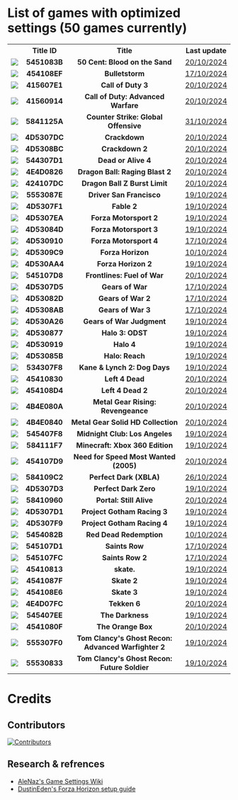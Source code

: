 # List of games with optimized settings (50 games currently)

<table align="center">
  <tr>
    <th></th>
    <th>Title ID</th>
    <th>Title</th>
    <th>Last update</th>
  </tr>
  <tr>
    <td><img src="http://www.xboxunity.net/Resources/Lib/Icon.php?tid=5451083B"/></td>
    <td><center><strong>5451083B</strong></center></td>
    <td><center><strong>50 Cent: Blood on the Sand</strong></center></td>
    <td><center><a href="https://github.com/xenia-manager/Optimized-Settings/commit/12da9a2728007230ccfe157feacbdba0fa196609">20/10/2024</a></center></td>
  </tr>
  <tr>
    <td><img src="http://www.xboxunity.net/Resources/Lib/Icon.php?tid=454108EF"/></td>
    <td><center><strong>454108EF</strong></center></td>
    <td><center><strong>Bulletstorm</strong></center></td>
    <td><center><a href="https://github.com/xenia-manager/Optimized-Settings/commit/c1e6feba41650683b1a81c150f395ac2545e5d2b">17/10/2024</a></center></td>
  </tr>
  <tr>
    <td><img src="http://www.xboxunity.net/Resources/Lib/Icon.php?tid=415607E1"/></td>
    <td><center><strong>415607E1</strong></center></td>
    <td><center><strong>Call of Duty 3</strong></center></td>
    <td><center><a href="https://github.com/xenia-manager/Optimized-Settings/commit/12da9a2728007230ccfe157feacbdba0fa196609">20/10/2024</a></center></td>
  </tr>
  <tr>
    <td><img src="http://www.xboxunity.net/Resources/Lib/Icon.php?tid=41560914"/></td>
    <td><center><strong>41560914</strong></center></td>
    <td><center><strong>Call of Duty: Advanced Warfare</strong></center></td>
    <td><center><a href="https://github.com/xenia-manager/Optimized-Settings/commit/12da9a2728007230ccfe157feacbdba0fa196609">20/10/2024</a></center></td>
  </tr>
  <tr>
    <td><img src="http://www.xboxunity.net/Resources/Lib/Icon.php?tid=5841125A"/></td>
    <td><center><strong>5841125A</strong></center></td>
    <td><center><strong>Counter Strike: Global Offensive</strong></center></td>
    <td><center><a href="https://github.com/xenia-manager/Optimized-Settings/commit/57c6f99817229d2238dbdf77c78010b5b90ec4bd">31/10/2024</a></center></td>
  </tr>
  <tr>
    <td><img src="http://www.xboxunity.net/Resources/Lib/Icon.php?tid=4D5307DC"/></td>
    <td><center><strong>4D5307DC</strong></center></td>
    <td><center><strong>Crackdown</strong></center></td>
    <td><center><a href="https://github.com/xenia-manager/Optimized-Settings/commit/12da9a2728007230ccfe157feacbdba0fa196609">20/10/2024</a></center></td>
  </tr>
  <tr>
    <td><img src="http://www.xboxunity.net/Resources/Lib/Icon.php?tid=4D5308BC"/></td>
    <td><center><strong>4D5308BC</strong></center></td>
    <td><center><strong>Crackdown 2</strong></center></td>
    <td><center><a href="https://github.com/xenia-manager/Optimized-Settings/commit/12da9a2728007230ccfe157feacbdba0fa196609">20/10/2024</a></center></td>
  </tr>
  <tr>
    <td><img src="http://www.xboxunity.net/Resources/Lib/Icon.php?tid=544307D1"/></td>
    <td><center><strong>544307D1</strong></center></td>
    <td><center><strong>Dead or Alive 4</strong></center></td>
    <td><center><a href="https://github.com/xenia-manager/Optimized-Settings/commit/12da9a2728007230ccfe157feacbdba0fa196609">20/10/2024</a></center></td>
  </tr>
  <tr>
    <td><img src="http://www.xboxunity.net/Resources/Lib/Icon.php?tid=4E4D0826"/></td>
    <td><center><strong>4E4D0826</strong></center></td>
    <td><center><strong>Dragon Ball: Raging Blast 2</strong></center></td>
    <td><center><a href="https://github.com/xenia-manager/Optimized-Settings/commit/12da9a2728007230ccfe157feacbdba0fa196609">20/10/2024</a></center></td>
  </tr>
  <tr>
    <td><img src="http://www.xboxunity.net/Resources/Lib/Icon.php?tid=424107DC"/></td>
    <td><center><strong>424107DC</strong></center></td>
    <td><center><strong>Dragon Ball Z Burst Limit</strong></center></td>
    <td><center><a href="https://github.com/xenia-manager/Optimized-Settings/commit/12da9a2728007230ccfe157feacbdba0fa196609">20/10/2024</a></center></td>
  </tr>
  <tr>
    <td><img src="http://www.xboxunity.net/Resources/Lib/Icon.php?tid=5553087E"/></td>
    <td><center><strong>5553087E</strong></center></td>
    <td><center><strong>Driver San Francisco</strong></center></td>
    <td><center><a href="https://github.com/xenia-manager/Optimized-Settings/commit/bb9f0c3a51ac63b4602ce10ed3fac79530d2912f">19/10/2024</a></center></td>
  </tr>
  <tr>
    <td><img src="http://www.xboxunity.net/Resources/Lib/Icon.php?tid=4D5307F1"/></td>
    <td><center><strong>4D5307F1</strong></center></td>
    <td><center><strong>Fable 2</strong></center></td>
    <td><center><a href="https://github.com/xenia-manager/Optimized-Settings/commit/bb9f0c3a51ac63b4602ce10ed3fac79530d2912f">19/10/2024</a></center></td>
  </tr>
  <tr>
    <td><img src="http://www.xboxunity.net/Resources/Lib/Icon.php?tid=4D5307EA"/></td>
    <td><center><strong>4D5307EA</strong></center></td>
    <td><center><strong>Forza Motorsport 2</strong></center></td>
    <td><center><a href="https://github.com/xenia-manager/Optimized-Settings/commit/bb9f0c3a51ac63b4602ce10ed3fac79530d2912f">19/10/2024</a></center></td>
  </tr>
  <tr>
    <td><img src="http://www.xboxunity.net/Resources/Lib/Icon.php?tid=4D53084D"/></td>
    <td><center><strong>4D53084D</strong></center></td>
    <td><center><strong>Forza Motorsport 3</strong></center></td>
    <td><center><a href="https://github.com/xenia-manager/Optimized-Settings/commit/bb9f0c3a51ac63b4602ce10ed3fac79530d2912f">19/10/2024</a></center></td>
  </tr>
  <tr>
    <td><img src="http://www.xboxunity.net/Resources/Lib/Icon.php?tid=4D530910"/></td>
    <td><center><strong>4D530910</strong></center></td>
    <td><center><strong>Forza Motorsport 4</strong></center></td>
    <td><center><a href="https://github.com/xenia-manager/Optimized-Settings/commit/c1e6feba41650683b1a81c150f395ac2545e5d2b">17/10/2024</a></center></td>
  </tr>
  <tr>
    <td><img src="http://www.xboxunity.net/Resources/Lib/Icon.php?tid=4D5309C9"/></td>
    <td><center><strong>4D5309C9</strong></center></td>
    <td><center><strong>Forza Horizon</strong></center></td>
    <td><center><a href="https://github.com/xenia-manager/Optimized-Settings/commit/4e46d642e9cc9c499d7c447e5aa913b06cb3ee26">10/10/2024</a></center></td>
  </tr>
  <tr>
    <td><img src="http://www.xboxunity.net/Resources/Lib/Icon.php?tid=4D530AA4"/></td>
    <td><center><strong>4D530AA4</strong></center></td>
    <td><center><strong>Forza Horizon 2</strong></center></td>
    <td><center><a href="https://github.com/xenia-manager/Optimized-Settings/commit/bb9f0c3a51ac63b4602ce10ed3fac79530d2912f">19/10/2024</a></center></td>
  </tr>
  <tr>
    <td><img src="http://www.xboxunity.net/Resources/Lib/Icon.php?tid=545107D8"/></td>
    <td><center><strong>545107D8</strong></center></td>
    <td><center><strong>Frontlines: Fuel of War</strong></center></td>
    <td><center><a href="https://github.com/xenia-manager/Optimized-Settings/commit/12da9a2728007230ccfe157feacbdba0fa196609">20/10/2024</a></center></td>
  </tr>
  <tr>
    <td><img src="http://www.xboxunity.net/Resources/Lib/Icon.php?tid=4D5307D5"/></td>
    <td><center><strong>4D5307D5</strong></center></td>
    <td><center><strong>Gears of War</strong></center></td>
    <td><center><a href="https://github.com/xenia-manager/Optimized-Settings/commit/c1e6feba41650683b1a81c150f395ac2545e5d2b">17/10/2024</a></center></td>
  </tr>
  <tr>
    <td><img src="http://www.xboxunity.net/Resources/Lib/Icon.php?tid=4D53082D"/></td>
    <td><center><strong>4D53082D</strong></center></td>
    <td><center><strong>Gears of War 2</strong></center></td>
    <td><center><a href="https://github.com/xenia-manager/Optimized-Settings/commit/c1e6feba41650683b1a81c150f395ac2545e5d2b">17/10/2024</a></center></td>
  </tr>
  <tr>
    <td><img src="http://www.xboxunity.net/Resources/Lib/Icon.php?tid=4D5308AB"/></td>
    <td><center><strong>4D5308AB</strong></center></td>
    <td><center><strong>Gears of War 3</strong></center></td>
    <td><center><a href="https://github.com/xenia-manager/Optimized-Settings/commit/c1e6feba41650683b1a81c150f395ac2545e5d2b">17/10/2024</a></center></td>
  </tr>
  <tr>
    <td><img src="http://www.xboxunity.net/Resources/Lib/Icon.php?tid=4D530A26"/></td>
    <td><center><strong>4D530A26</strong></center></td>
    <td><center><strong>Gears of War Judgment</strong></center></td>
    <td><center><a href="https://github.com/xenia-manager/Optimized-Settings/commit/bb9f0c3a51ac63b4602ce10ed3fac79530d2912f">19/10/2024</a></center></td>
  </tr>
  <tr>
    <td><img src="http://www.xboxunity.net/Resources/Lib/Icon.php?tid=4D530877"/></td>
    <td><center><strong>4D530877</strong></center></td>
    <td><center><strong>Halo 3: ODST</strong></center></td>
    <td><center><a href="https://github.com/xenia-manager/Optimized-Settings/commit/bb9f0c3a51ac63b4602ce10ed3fac79530d2912f">19/10/2024</a></center></td>
  </tr>
  <tr>
    <td><img src="http://www.xboxunity.net/Resources/Lib/Icon.php?tid=4D530919"/></td>
    <td><center><strong>4D530919</strong></center></td>
    <td><center><strong>Halo 4</strong></center></td>
    <td><center><a href="https://github.com/xenia-manager/Optimized-Settings/commit/bb9f0c3a51ac63b4602ce10ed3fac79530d2912f">19/10/2024</a></center></td> 
  </tr>
  <tr>
    <td><img src="http://www.xboxunity.net/Resources/Lib/Icon.php?tid=4D53085B"/></td>
    <td><center><strong>4D53085B</strong></center></td>
    <td><center><strong>Halo: Reach</strong></center></td>
    <td><center><a href="https://github.com/xenia-manager/Optimized-Settings/commit/bb9f0c3a51ac63b4602ce10ed3fac79530d2912f">19/10/2024</a></center></td>
  </tr>
  <tr>
    <td><img src="http://www.xboxunity.net/Resources/Lib/Icon.php?tid=534307F8"/></td>
    <td><center><strong>534307F8</strong></center></td>
    <td><center><strong>Kane & Lynch 2: Dog Days</strong></center></td>
    <td><center><a href="https://github.com/xenia-manager/Optimized-Settings/commit/bb9f0c3a51ac63b4602ce10ed3fac79530d2912f">19/10/2024</a></center></td>
  </tr>
  <tr>
    <td><img src="http://www.xboxunity.net/Resources/Lib/Icon.php?tid=45410830"/></td>
    <td><center><strong>45410830</strong></center></td>
    <td><center><strong>Left 4 Dead</strong></center></td>
    <td><center><a href="https://github.com/xenia-manager/Optimized-Settings/commit/12da9a2728007230ccfe157feacbdba0fa196609">20/10/2024</a></center></td>
  </tr>
  <tr>
    <td><img src="http://www.xboxunity.net/Resources/Lib/Icon.php?tid=454108D4"/></td>
    <td><center><strong>454108D4</strong></center></td>
    <td><center><strong>Left 4 Dead 2</strong></center></td>
    <td><center><a href="https://github.com/xenia-manager/Optimized-Settings/commit/12da9a2728007230ccfe157feacbdba0fa196609">20/10/2024</a></center></td>
  </tr>
  <tr>
    <td><img src="http://www.xboxunity.net/Resources/Lib/Icon.php?tid=4B4E080A"/></td>
    <td><center><strong>4B4E080A</strong></center></td>
    <td><center><strong>Metal Gear Rising: Revengeance</strong></center></td>
    <td><center><a href="https://github.com/xenia-manager/Optimized-Settings/commit/12da9a2728007230ccfe157feacbdba0fa196609">20/10/2024</a></center></td>
  </tr>
  <tr>
    <td><img src="http://www.xboxunity.net/Resources/Lib/Icon.php?tid=4B4E0840"/></td>
    <td><center><strong>4B4E0840</strong></center></td>
    <td><center><strong>Metal Gear Solid HD Collection</strong></center></td>
    <td><center><a href="https://github.com/xenia-manager/Optimized-Settings/commit/12da9a2728007230ccfe157feacbdba0fa196609">20/10/2024</a></center></td>
  </tr>
  <tr>
    <td><img src="http://www.xboxunity.net/Resources/Lib/Icon.php?tid=545407F8"/></td>
    <td><center><strong>545407F8</strong></center></td>
    <td><center><strong>Midnight Club: Los Angeles</strong></center></td>
    <td><center><a href="https://github.com/xenia-manager/Optimized-Settings/commit/bb9f0c3a51ac63b4602ce10ed3fac79530d2912f">19/10/2024</a></center></td>
  </tr>
  <tr>
    <td><img src="http://www.xboxunity.net/Resources/Lib/Icon.php?tid=584111F7"/></td>
    <td><center><strong>584111F7</strong></center></td>
    <td><center><strong>Minecraft: Xbox 360 Edition</strong></center></td>
    <td><center><a href="https://github.com/xenia-manager/Optimized-Settings/commit/bb9f0c3a51ac63b4602ce10ed3fac79530d2912f">19/10/2024</a></center></td>
  </tr>
  <tr>
    <td><img src="http://www.xboxunity.net/Resources/Lib/Icon.php?tid=454107D9"/></td>
    <td><center><strong>454107D9</strong></center></td>
    <td><center><strong>Need for Speed Most Wanted (2005)</strong></center></td>
    <td><center><a href="https://github.com/xenia-manager/Optimized-Settings/commit/12da9a2728007230ccfe157feacbdba0fa196609">20/10/2024</a></center></td>
  </tr>
  <tr>
    <td><img src="http://www.xboxunity.net/Resources/Lib/Icon.php?tid=584109C2"/></td>
    <td><center><strong>584109C2</strong></center></td>
    <td><center><strong>Perfect Dark (XBLA)</strong></center></td>
    <td><center><a href="https://github.com/xenia-manager/Optimized-Settings/commit/1e25881b6fc53d64cc6ee328a83dc9ef83a2437c">26/10/2024</a></center></td>
  </tr>
  <tr>
    <td><img src="http://www.xboxunity.net/Resources/Lib/Icon.php?tid=4D5307D3"/></td>
    <td><center><strong>4D5307D3</strong></center></td>
    <td><center><strong>Perfect Dark Zero</strong></center></td>
    <td><center><a href="https://github.com/xenia-manager/Optimized-Settings/commit/bb9f0c3a51ac63b4602ce10ed3fac79530d2912f">19/10/2024</a></center></td>
  </tr>
  <tr>
    <td><img src="http://www.xboxunity.net/Resources/Lib/Icon.php?tid=58410960"/></td>
    <td><center><strong>58410960</strong></center></td>
    <td><center><strong>Portal: Still Alive</strong></center></td>
    <td><center><a href="https://github.com/xenia-manager/Optimized-Settings/commit/12da9a2728007230ccfe157feacbdba0fa196609">20/10/2024</a></center></td>
  </tr>
  <tr>
    <td><img src="http://www.xboxunity.net/Resources/Lib/Icon.php?tid=4D5307D1"/></td>
    <td><center><strong>4D5307D1</strong></center></td>
    <td><center><strong>Project Gotham Racing 3</strong></center></td>
    <td><center><a href="https://github.com/xenia-manager/Optimized-Settings/commit/bb9f0c3a51ac63b4602ce10ed3fac79530d2912f">19/10/2024</a></center></td>
  </tr>
  <tr>
    <td><img src="http://www.xboxunity.net/Resources/Lib/Icon.php?tid=4D5307F9"/></td>
    <td><center><strong>4D5307F9</strong></center></td>
    <td><center><strong>Project Gotham Racing 4</strong></center></td>
    <td><center><a href="https://github.com/xenia-manager/Optimized-Settings/commit/bb9f0c3a51ac63b4602ce10ed3fac79530d2912f">19/10/2024</a></center></td>
  </tr>
  <tr>
    <td><img src="http://www.xboxunity.net/Resources/Lib/Icon.php?tid=5454082B"/></td>
    <td><center><strong>5454082B</strong></center></td>
    <td><center><strong>Red Dead Redemption</strong></center></td>
    <td><center><a href="https://github.com/xenia-manager/Optimized-Settings/commit/f272b9320dc5cb9b104fa99be9cc1153ad5e574a">10/10/2024</a></center></td>
  </tr>
  <tr>
    <td><img src="http://www.xboxunity.net/Resources/Lib/Icon.php?tid=545107D1"/></td>
    <td><center><strong>545107D1</strong></center></td>
    <td><center><strong>Saints Row</strong></center></td>
    <td><center><a href="https://github.com/xenia-manager/Optimized-Settings/commit/c1e6feba41650683b1a81c150f395ac2545e5d2b">17/10/2024</a></center></td>
  </tr>
  <tr>
    <td><img src="http://www.xboxunity.net/Resources/Lib/Icon.php?tid=545107FC"/></td>
    <td><center><strong>545107FC</strong></center></td>
    <td><center><strong>Saints Row 2</strong></center></td>
    <td><center><a href="https://github.com/xenia-manager/Optimized-Settings/commit/c1e6feba41650683b1a81c150f395ac2545e5d2b">17/10/2024</a></center></td>
  </tr>
  <tr>
    <td><img src="http://www.xboxunity.net/Resources/Lib/Icon.php?tid=45410813"/></td>
    <td><center><strong>45410813</strong></center></td>
    <td><center><strong>skate.</strong></center></td>
    <td><center><a href="https://github.com/xenia-manager/Optimized-Settings/commit/bb9f0c3a51ac63b4602ce10ed3fac79530d2912f">19/10/2024</a></center></td>
  </tr>
  <tr>
    <td><img src="http://www.xboxunity.net/Resources/Lib/Icon.php?tid=4541087F"/></td>
    <td><center><strong>4541087F</strong></center></td>
    <td><center><strong>Skate 2</strong></center></td>
    <td><center><a href="https://github.com/xenia-manager/Optimized-Settings/commit/bb9f0c3a51ac63b4602ce10ed3fac79530d2912f">19/10/2024</a></center></td>
  </tr>
  <tr>
    <td><img src="http://www.xboxunity.net/Resources/Lib/Icon.php?tid=454108E6"/></td>
    <td><center><strong>454108E6</strong></center></td>
    <td><center><strong>Skate 3</strong></center></td>
    <td><center><a href="https://github.com/xenia-manager/Optimized-Settings/commit/bb9f0c3a51ac63b4602ce10ed3fac79530d2912f">19/10/2024</a></center></td>
  </tr>
  <tr>
    <td><img src="http://www.xboxunity.net/Resources/Lib/Icon.php?tid=4E4D07FC"/></td>
    <td><center><strong>4E4D07FC</strong></center></td>
    <td><center><strong>Tekken 6</strong></center></td>
    <td><center><a href="https://github.com/xenia-manager/Optimized-Settings/commit/12da9a2728007230ccfe157feacbdba0fa196609">20/10/2024</a></center></td>
  </tr>
  <tr>
    <td><img src="http://www.xboxunity.net/Resources/Lib/Icon.php?tid=545407EE"/></td>
    <td><center><strong>545407EE</strong></center></td>
    <td><center><strong>The Darkness</strong></center></td>
    <td><center><a href="https://github.com/xenia-manager/Optimized-Settings/commit/bb9f0c3a51ac63b4602ce10ed3fac79530d2912f">19/10/2024</a></center></td>
  </tr>
  <tr>
    <td><img src="http://www.xboxunity.net/Resources/Lib/Icon.php?tid=4541080F"/></td>
    <td><center><strong>4541080F</strong></center></td>
    <td><center><strong>The Orange Box</strong></center></td>
    <td><center><a href="https://github.com/xenia-manager/Optimized-Settings/commit/12da9a2728007230ccfe157feacbdba0fa196609">20/10/2024</a></center></td>
  </tr>
  <tr>
    <td><img src="http://www.xboxunity.net/Resources/Lib/Icon.php?tid=555307F0"/></td>
    <td><center><strong>555307F0</strong></center></td>
    <td><center><strong>Tom Clancy's Ghost Recon: Advanced Warfighter 2</strong></center></td>
    <td><center><a href="https://github.com/xenia-manager/Optimized-Settings/commit/bb9f0c3a51ac63b4602ce10ed3fac79530d2912f">19/10/2024</a></center></td>
  </tr>
  <tr>
    <td><img src="http://www.xboxunity.net/Resources/Lib/Icon.php?tid=55530833"/></td>
    <td><center><strong>55530833</strong></center></td>
    <td><center><strong>Tom Clancy's Ghost Recon: Future Soldier</strong></center></td>
    <td><center><a href="https://github.com/xenia-manager/Optimized-Settings/commit/bb9f0c3a51ac63b4602ce10ed3fac79530d2912f">19/10/2024</a></center></td>
  </tr>
</table>

# Credits

## Contributors

[![Contributors](https://contrib.rocks/image?repo=xenia-manager/optimized-settings)](https://github.com/xenia-manager/optimized-settings/graphs/contributors)

## Research & refrences

- [AleNaz's Game Settings Wiki](https://github.com/A1eNaz/Xenia-Game-Settings/wiki)
- [DustinEden's Forza Horizon setup guide](https://gist.github.com/DustinEdenYT/5ec0e3f13a68fd848715a1f1821da9d7#forza-horizon-setup)
